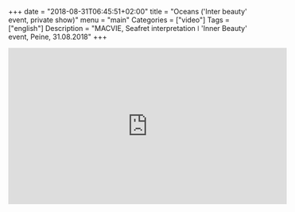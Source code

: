 +++
date = "2018-08-31T06:45:51+02:00"
title = "Oceans ('Inter beauty' event, private show)"
menu = "main"
Categories = ["video"]
Tags = ["english"]
Description = "MACVIE, Seafret interpretation ǀ 'Inner Beauty' event, Peine, 31.08.2018"
+++


<iframe width="560" height="315" src="https://www.youtube.com/embed/gQGv0rkOR7k?rel=0&amp;showinfo=0" frameborder="0" allow="autoplay; encrypted-media" allowfullscreen></iframe>


